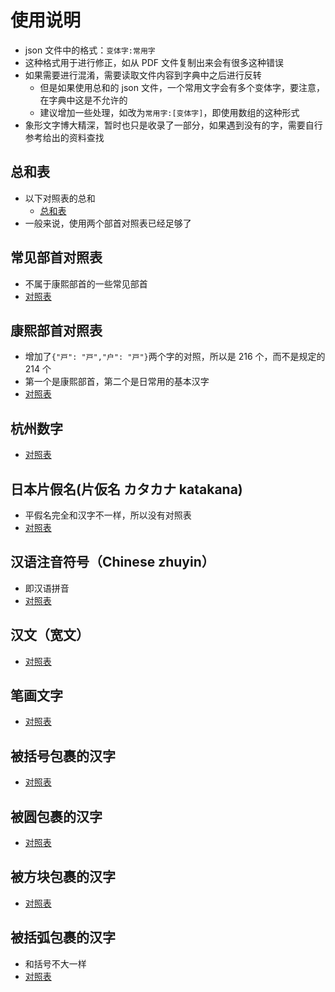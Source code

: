 <!--
 * @Date: 2022-03-30 14:49:13
 * @LastEditTime: 2022-03-30 17:07:20
 * @LastEditors: diklios
 * @Description:
 * @License: MIT
 * @Author: diklios
 * @Contact Email: diklios5768@gmail.com
 * @Github: https://github.com/diklios5768
 * @Blog:
 * @Motto: All our science, measured against reality, is primitive and childlike - and yet it is the most precious thing we have.
-->

# 使用说明

- json 文件中的格式：`变体字:常用字`
- 这种格式用于进行修正，如从 PDF 文件复制出来会有很多这种错误
- 如果需要进行混淆，需要读取文件内容到字典中之后进行反转
  - 但是如果使用总和的 json 文件，一个常用文字会有多个变体字，要注意，在字典中这是不允许的
  - 建议增加一些处理，如改为`常用字:[变体字]`，即使用数组的这种形式
- 象形文字博大精深，暂时也只是收录了一部分，如果遇到没有的字，需要自行参考给出的资料查找

## 总和表

- 以下对照表的总和
  - [总和表](all.json)
- 一般来说，使用两个部首对照表已经足够了

## 常见部首对照表

- 不属于康熙部首的一些常见部首
- [对照表](radicals.json)

## 康熙部首对照表

- 增加了`{"戸": "⼾","户": "⼾"}`两个字的对照，所以是 216 个，而不是规定的 214 个
- 第一个是康熙部首，第二个是日常用的基本汉字
- [对照表](kang-xi-radicals.json)

## 杭州数字

- [对照表](hangzhou-num.json)

## 日本片假名(片仮名 カタカナ katakana)

- 平假名完全和汉字不一样，所以没有对照表
- [对照表](katakana.json)

## 汉语注音符号（Chinese zhuyin）

- 即汉语拼音
- [对照表](bopomofo.json)

## 汉文（宽文）

- [对照表](kanbun.json)

## 笔画文字

- [对照表](strokes.json)

## 被括号包裹的汉字

- [对照表](parenthesized.json)

## 被圆包裹的汉字

- [对照表](circle.json)

## 被方块包裹的汉字

- [对照表](square.json)

## 被括弧包裹的汉字

- 和括号不大一样
- [对照表](bracketed.json)
